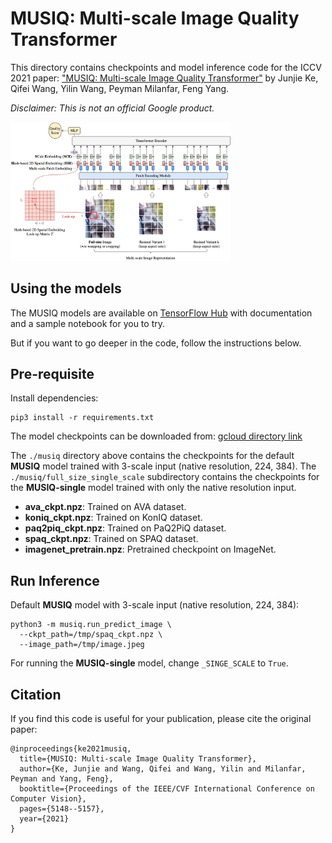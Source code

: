 # MUSIQ: Multi-scale Image Quality Transformer

This directory contains checkpoints and model inference code for the ICCV 2021
paper:
["MUSIQ: Multi-scale Image Quality Transformer"](https://arxiv.org/abs/2108.05997)
by Junjie Ke, Qifei Wang, Yilin Wang, Peyman Milanfar, Feng Yang.

*Disclaimer: This is not an official Google product.*

<img src="images/overview.png" alt="Model overview" style="width: 70%;">

## Using the models

The MUSIQ models are available on [TensorFlow Hub](https://tfhub.dev/s?q=musiq)
with documentation and a sample notebook for you to try.

But if you want to go deeper in the code, follow the instructions below.

## Pre-requisite

Install dependencies:

```
pip3 install -r requirements.txt
```

The model checkpoints can be downloaded from:
[gcloud directory link](https://console.cloud.google.com/storage/browser/gresearch/musiq)

The `./musiq` directory above contains the checkpoints for the default **MUSIQ**
model trained with 3-scale input (native resolution, 224, 384). The
`./musiq/full_size_single_scale` subdirectory contains the checkpoints
for the **MUSIQ-single** model trained with only the native resolution input.

-   **ava_ckpt.npz**: Trained on AVA dataset.
-   **koniq_ckpt.npz**: Trained on KonIQ dataset.
-   **paq2piq_ckpt.npz**: Trained on PaQ2PiQ dataset.
-   **spaq_ckpt.npz**: Trained on SPAQ dataset.
-   **imagenet_pretrain.npz**: Pretrained checkpoint on ImageNet.

## Run Inference

Default **MUSIQ** model with 3-scale input (native resolution, 224, 384):

```shell
python3 -m musiq.run_predict_image \
  --ckpt_path=/tmp/spaq_ckpt.npz \
  --image_path=/tmp/image.jpeg
```

For running the **MUSIQ-single** model, change `_SINGE_SCALE` to `True`.

## Citation

If you find this code is useful for your publication, please cite the original
paper:

```
@inproceedings{ke2021musiq,
  title={MUSIQ: Multi-scale Image Quality Transformer},
  author={Ke, Junjie and Wang, Qifei and Wang, Yilin and Milanfar, Peyman and Yang, Feng},
  booktitle={Proceedings of the IEEE/CVF International Conference on Computer Vision},
  pages={5148--5157},
  year={2021}
}
```
